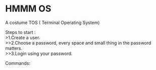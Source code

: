 # HMMM OS

A costume TOS ( Terminal Operating System)

Steps to start :<br/>
    >1.Create a user.<br/>
    >>2.Choose a password, every space and small thing in the password matters.<br/>
    >>3.Login using your password.
  
  
Commands:
  

